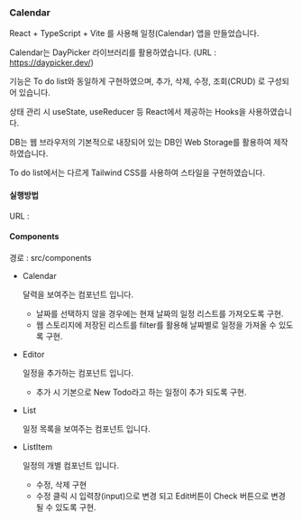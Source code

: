 ### Calendar 

React + TypeScript + Vite 를 사용해 일정(Calendar) 앱을 만들었습니다.

Calendar는 DayPicker 라이브러리를 활용하였습니다. (URL : https://daypicker.dev/)

기능은 To do list와 동일하게 구현하였으며, 추가, 삭제, 수정, 조회(CRUD) 로 구성되어 있습니다.

상태 관리 시 useState, useReducer 등 React에서 제공하는 Hooks을 사용하였습니다.

DB는 웹 브라우저의 기본적으로 내장되어 있는 DB인 Web Storage를 활용하여 제작 하였습니다.

To do list에서는 다르게 Tailwind CSS를 사용하여 스타일을 구현하였습니다.

#### 실행방법
URL : 

#### Components
경로 : src/components

- Calendar
    
    달력을 보여주는 컴포넌트 입니다.
    - 날짜를 선택하지 않을 경우에는 현재 날짜의 일정 리스트를 가져오도록 구현.
    - 웹 스토리지에 저장된 리스트를 filter를 활용해 날짜별로 일정을 가져올 수 있도록 구현.

- Editor
    
    일정을 추가하는 컴포넌트 입니다.
    - 추가 시 기본으로 New Todo라고 하는 일정이 추가 되도록 구현.

- List
    
    일정 목록을 보여주는 컴포넌트 입니다.

- ListItem
    
    일정의 개별 컴포넌트 입니다.
    - 수정, 삭제 구현
    - 수정 클릭 시 입력창(input)으로 변경 되고 Edit버튼이 Check 버튼으로 변경 될 수 있도록 구현.
